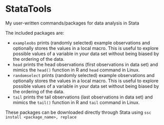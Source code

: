 # StataTools
My user-written commands/packages for data analysis in Stata

The included packages are:
- `exampleobs` prints (randomly selected) example observations and optionally stores the values in a local macro. This is useful to explore possible values of a variable in your data set without being biased by the ordering of the data.
- `head` prints the head observations (first observations in data set) and mimics the `head()` function in R and `head` command in Linux.
- `randomselect` prints (randomly selected) example observations and optionally stores the values in a local macro. This is useful to explore possible values of a variable in your data set without being biased by the ordering of the data.
- `tail` prints the tail observations (last observations in data set) and mimics the `tail()` function in R and `tail` command in Linux.

These packages can be downloaded directly through Stata using `ssc install <package_name>, replace`
